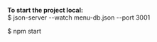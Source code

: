 **To start the project local:**<br/>
  $ json-server --watch menu-db.json --port 3001

  $ npm start
